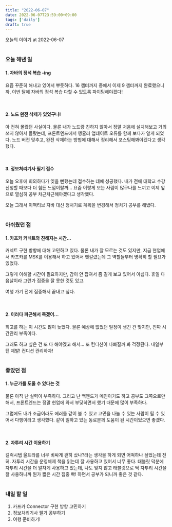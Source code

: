 ```yaml
---
title: "2022-06-07"
date: 2022-06-07T23:59:00+09:00
tags: ['daily']
draft: true
---
```

오늘의 이야기 at 2022-06-07
<!--more--> 

#
### 오늘 해낸 일
#### 1. 자바의 정석 복습 -ing
요즘 꾸준히 해내고 있어서 뿌듯하다. 
16 챕터까지 중에서 이제 9 챕터까지 완료했으니까, 이번 달에 자바의 정석 복습 다할 수 있도록 파이팅해야겠다!

<br/>

#### 2. 노드 완전 삭제가 있었구나!
아 전혀 몰랐던 사실이다. 
물론 내가 노드랑 친하지 않아서 정말 처음에 설치해보고 거의 쓰지 않아서 몰랐는데, 프론트엔드에서 앵귤러 업데이트 오류를 함께 보다가 알게 되었다. 
노드 버전 맞추고, 완전 삭제하는 방법에 대해서 정리해서 포스팅해봐야겠다고 생각했다.

<br/>

#### 3. 정보처리기사 필기 접수
오늘 오후에 회의하다가 잊을 뻔했는데 접수하는 데에 성공했다. 
내가 전에 대학교 수강 신청할 때보다 더 힘든 느낌이랄까... 
요즘 이렇게 보는 사람이 많구나를 느끼고 이제 앞으로 열심히 공부 차근차근해야겠다고 생각했다. 

오늘 그래서 이펙티브 자바 대신 정처기로 계획을 변경해서 정처기 공부를 해냈다.


#
### 아쉬웠던 점
#### 1. 카프카 커넥트와 친해지는 시간...
커넥트 구현 방향에 대해 고민하고 있다. 
물론 내가 잘 모르는 것도 있지만, 지금 현업에서 카프카를 MSK를 이용해서 하고 있어서 헷갈렸는데 그 역할들부터 명확히 할 필요가 있었다. 

그렇게 이해할 시간이 필요하지만, 감이 안 잡혀서 좀 길게 보고 있어서 아쉽다. 
휴일 다음날이라 그런가 집중을 잘 못한 것도 있고. 

여행 가기 전에 집중해서 끝내고 싶다.

<br/>

#### 2. 이러다 피곤해서 죽겠어...
회고를 하는 이 시간도 많이 늦었다.
물론 예상에 없었던 일정이 생긴 건 맞지만, 진짜 시간관리 부족이다. 

그래도 하고 싶은 건 또 다 해야겠고 해서... 또 컨디션이 나빠질까 봐 걱정된다. 
내일부턴 제발! 컨디션 관리하자!


#
### 좋았던 점
#### 1. 누군가를 도울 수 있다는 것
물론 아직 난 실력이 부족하다. 
그리고 난 백엔드가 메인이기도 하고 공부도 그쪽으로만 해서, 프론트엔드는 정말 현업에 와서 부딪히면서 했기 때문에 많이 부족하다. 

그럼에도 내가 조금이라도 에러를 같이 볼 수 있고 고민을 나눌 수 있는 사람이 될 수 있어서 다행이라고 생각했다. 
같이 일하고 있는 동료분께 도움이 된 시간이었으면 좋겠다.

<br/>

#### 2. 자투리 시간 이용하기
갤럭시탭 울트라를 너무 비싸게 괜히 샀나?라는 생각을 하게 되면 어떡하나 싶었는데 전혀.
자투리 시간을 운영체제 책을 읽는데 잘 사용하고 있어서 너무 좋다. 
태블릿 덕분에 자투리 시간을 더 알차게 사용하고 있는데, 나도 잊지 않고 태블릿으로 딱 자투리 시간을 잘 사용하니까 뭔가 짧은 시간 집중 빡! 하면서 공부가 되니까 좋은 것 같다.


#
### 내일 할 일
1. 카프카 Connector 구현 방향 고민하기
2. 정보처리기사 필기 공부하기
3. 여행 준비하기!